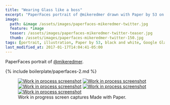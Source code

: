 ```yaml
---
title: "Wearing Glass like a boss"
excerpt: "PaperFaces portrait of @mikeredmer drawn with Paper by 53 on an iPad."
image: 
  path: &image /assets/images/paperfaces-mikeredmer-twitter.jpg 
  feature: *image
  teaser: /assets/images/paperfaces-mikeredmer-twitter-teaser.jpg
  thumb: /assets/images/paperfaces-mikeredmer-twitter-150.jpg
tags: [portrait, illustration, Paper by 53, black and white, Google Glass]
last_modified_at: 2017-01-17T14:04:41-05:00
---
```


PaperFaces portrait of [@mikeredmer](http://twitter.com/mikeredmer).

{% include boilerplate/paperfaces-2.md %}

<figure class="third">
	<a href="{{ site.url }}/assets/images/paperfaces-mikeredmer-process-1-lg.jpg"><img src="{{ site.url }}/assets/images/paperfaces-mikeredmer-process-1-600.jpg" alt="Work in process screenshot"></a>
	<a href="{{ site.url }}/assets/images/paperfaces-mikeredmer-process-2-lg.jpg"><img src="{{ site.url }}/assets/images/paperfaces-mikeredmer-process-2-600.jpg" alt="Work in process screenshot"></a>
	<a href="{{ site.url }}/assets/images/paperfaces-mikeredmer-process-3-lg.jpg"><img src="{{ site.url }}/assets/images/paperfaces-mikeredmer-process-3-600.jpg" alt="Work in process screenshot"></a>
	<a href="{{ site.url }}/assets/images/paperfaces-mikeredmer-process-4-lg.jpg"><img src="{{ site.url }}/assets/images/paperfaces-mikeredmer-process-4-600.jpg" alt="Work in process screenshot"></a>
	<a href="{{ site.url }}/assets/images/paperfaces-mikeredmer-process-5-lg.jpg"><img src="{{ site.url }}/assets/images/paperfaces-mikeredmer-process-5-600.jpg" alt="Work in process screenshot"></a>
	<figcaption>Work in progress screen captures Made with Paper.</figcaption>
</figure>
